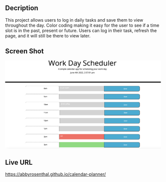 ## Decription

This project allows users to log in daily tasks and save them to view throughout the day.  Color coding making it easy for the user to see if a time slot is in the past, present or future.  Users can log in their task, refresh the page, and it will still be there to view later.

## Screen Shot
![alt text](Screen%20Shot%202022-06-04%20at%202.57.09%20PM.png)

## Live URL
https://abbyrosenthal.github.io/calendar-planner/
